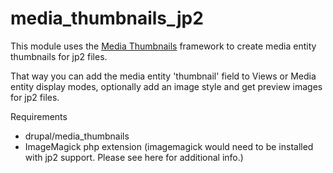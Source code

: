# media_thumbnails_jp2
This module uses the [Media Thumbnails](https://www.drupal.org/project/media_thumbnails) framework to create media entity thumbnails for jp2 files.

That way you can add the media entity 'thumbnail' field to Views or Media entity display modes, optionally add an image style and get preview images for jp2 files.

Requirements
* drupal/media_thumbnails
* ImageMagick php extension (imagemagick would need to be installed with jp2 support. Please see here for additional info.) 
